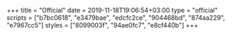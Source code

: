 +++
title = "Official"
date = 2019-11-18T19:06:54+03:00
type = "official"
scripts = ["b7bc0618", "e3479bae", "edcfc2ce", "904468bd", "874aa229", "e7967cc5"]
styles = ["8099003f", "94ae0fc7", "e8cf440b"]
+++
